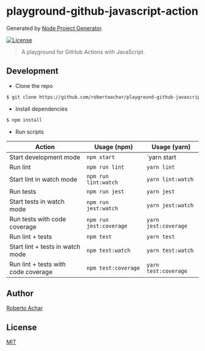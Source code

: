# playground-github-javascript-action

Generated by [Node Project Generator](https://github.com/robertoachar/generator-node).

[![License][license-badge]][license-url]

> A playground for GitHub Actions with JavaScript.

## Development

- Clone the repo

```bash
$ git clone https://github.com/robertoachar/playground-github-javascript-action.git
```

- Install dependencies

```bash
$ npm install
```

- Run scripts

| Action                              | Usage (npm)             | Usage (yarn)         |
| ----------------------------------- | ----------------------- | -------------------- |
| Start development mode              | `npm start`             | `yarn start          |
| Run lint                            | `npm run lint`          | `yarn lint`          |
| Start lint in watch mode            | `npm run lint:watch`    | `yarn lint:watch`    |
| Run tests                           | `npm run jest`          | `yarn jest`          |
| Start tests in watch mode           | `npm run jest:watch`    | `yarn jest:watch`    |
| Run tests with code coverage        | `npm run jest:coverage` | `yarn jest:coverage` |
| Run lint + tests                    | `npm test`              | `yarn test`          |
| Start lint + tests in watch mode    | `npm test:watch`        | `yarn test:watch`    |
| Run lint + tests with code coverage | `npm test:coverage`     | `yarn test:coverage` |

## Author

[Roberto Achar](https://twitter.com/robertoachar)

## License

[MIT](https://github.com/robertoachar/playground-github-javascript-action/blob/master/LICENSE)

[license-badge]: https://img.shields.io/github/license/robertoachar/playground-github-javascript-action.svg
[license-url]: https://opensource.org/licenses/MIT
